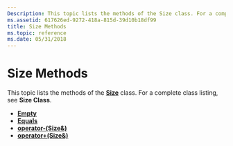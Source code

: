 ```yaml
---
Description: This topic lists the methods of the Size class. For a complete class listing, see Size Class.
ms.assetid: 617626ed-9272-418a-815d-39d10b18df99
title: Size Methods
ms.topic: reference
ms.date: 05/31/2018
---
```


# Size Methods

This topic lists the methods of the [**Size**](/windows/desktop/api/gdiplustypes/nl-gdiplustypes-size) class. For a complete class listing, see **Size Class**.

-   [**Empty**](/windows/desktop/api/Gdiplustypes/nf-gdiplustypes-size-empty)
-   [**Equals**](/windows/desktop/api/Gdiplustypes/nf-gdiplustypes-size-equals)
-   [**operator-(Size&)**](/windows/win32/api/gdiplustypes/nf-gdiplustypes-size-operator-sub)
-   [**operator+(Size&)**](/windows/win32/api/gdiplustypes/nf-gdiplustypes-size-operator-add)

 

 